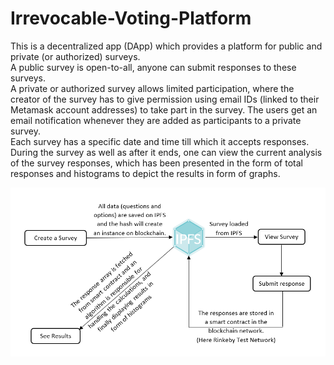 # Irrevocable-Voting-Platform

This is a decentralized app (DApp) which provides a platform for public and private (or authorized) surveys.\
A public survey is open-to-all, anyone can submit responses to these surveys.\
A private or authorized survey allows limited participation, where the creator of the survey has to give permission using email IDs (linked to their Metamask account addresses) to take part in the survey. The users get an email notification whenever they are added as participants to a private survey.\
Each survey has a specific date and time till which it accepts responses.\
During the survey as well as after it ends, one can view the current analysis of the survey responses, which has been presented in the form of total responses and histograms to depict the results in form of graphs.

<img src="dapp-frontend/ui/public/read.png" width="750">

